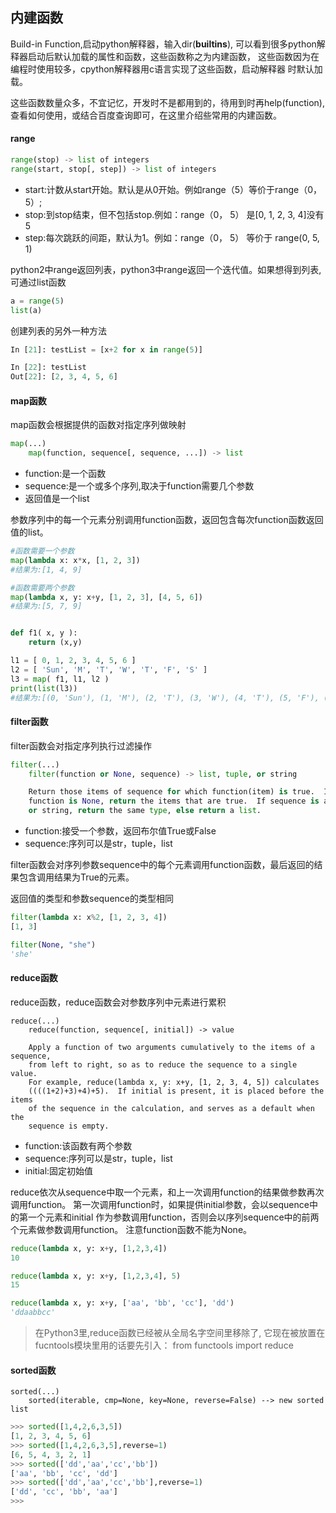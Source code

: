 ## 内建函数

Build-in Function,启动python解释器，输入dir(__builtins__), 可以看到很多python解释器启动后默认加载的属性和函数，这些函数称之为内建函数， 这些函数因为在编程时使用较多，cpython解释器用c语言实现了这些函数，启动解释器 时默认加载。

这些函数数量众多，不宜记忆，开发时不是都用到的，待用到时再help(function), 查看如何使用，或结合百度查询即可，在这里介绍些常用的内建函数。

#### range
```py
range(stop) -> list of integers
range(start, stop[, step]) -> list of integers
```
* start:计数从start开始。默认是从0开始。例如range（5）等价于range（0， 5）;
* stop:到stop结束，但不包括stop.例如：range（0， 5） 是[0, 1, 2, 3, 4]没有5
* step:每次跳跃的间距，默认为1。例如：range（0， 5） 等价于 range(0, 5, 1)

python2中range返回列表，python3中range返回一个迭代值。如果想得到列表,可通过list函数
```py
a = range(5)
list(a)
```
创建列表的另外一种方法

```py
In [21]: testList = [x+2 for x in range(5)]

In [22]: testList
Out[22]: [2, 3, 4, 5, 6]
```
#### map函数

map函数会根据提供的函数对指定序列做映射
```py
map(...)
    map(function, sequence[, sequence, ...]) -> list
```  
* function:是一个函数
* sequence:是一个或多个序列,取决于function需要几个参数
* 返回值是一个list

参数序列中的每一个元素分别调用function函数，返回包含每次function函数返回值的list。
```py
#函数需要一个参数
map(lambda x: x*x, [1, 2, 3])
#结果为:[1, 4, 9]

#函数需要两个参数
map(lambda x, y: x+y, [1, 2, 3], [4, 5, 6])
#结果为:[5, 7, 9]


def f1( x, y ):  
    return (x,y)

l1 = [ 0, 1, 2, 3, 4, 5, 6 ]  
l2 = [ 'Sun', 'M', 'T', 'W', 'T', 'F', 'S' ]
l3 = map( f1, l1, l2 ) 
print(list(l3))
#结果为:[(0, 'Sun'), (1, 'M'), (2, 'T'), (3, 'W'), (4, 'T'), (5, 'F'), (6, 'S')]
```
#### filter函数

filter函数会对指定序列执行过滤操作
```py
filter(...)
    filter(function or None, sequence) -> list, tuple, or string

    Return those items of sequence for which function(item) is true.  If
    function is None, return the items that are true.  If sequence is a tuple
    or string, return the same type, else return a list.
```
* function:接受一个参数，返回布尔值True或False
* sequence:序列可以是str，tuple，list

filter函数会对序列参数sequence中的每个元素调用function函数，最后返回的结果包含调用结果为True的元素。

返回值的类型和参数sequence的类型相同
```py
filter(lambda x: x%2, [1, 2, 3, 4])
[1, 3]

filter(None, "she")
'she'
```
#### reduce函数

reduce函数，reduce函数会对参数序列中元素进行累积
```
reduce(...)
    reduce(function, sequence[, initial]) -> value

    Apply a function of two arguments cumulatively to the items of a sequence,
    from left to right, so as to reduce the sequence to a single value.
    For example, reduce(lambda x, y: x+y, [1, 2, 3, 4, 5]) calculates
    ((((1+2)+3)+4)+5).  If initial is present, it is placed before the items
    of the sequence in the calculation, and serves as a default when the
    sequence is empty.
 ```   
* function:该函数有两个参数
* sequence:序列可以是str，tuple，list
* initial:固定初始值

reduce依次从sequence中取一个元素，和上一次调用function的结果做参数再次调用function。 第一次调用function时，如果提供initial参数，会以sequence中的第一个元素和initial 作为参数调用function，否则会以序列sequence中的前两个元素做参数调用function。 注意function函数不能为None。
```py
reduce(lambda x, y: x+y, [1,2,3,4])
10

reduce(lambda x, y: x+y, [1,2,3,4], 5)
15

reduce(lambda x, y: x+y, ['aa', 'bb', 'cc'], 'dd')
'ddaabbcc'
```
>在Python3里,reduce函数已经被从全局名字空间里移除了, 它现在被放置在fucntools模块里用的话要先引入： from functools import reduce

#### sorted函数
```
sorted(...)
    sorted(iterable, cmp=None, key=None, reverse=False) --> new sorted list
```
```py
>>> sorted([1,4,2,6,3,5])
[1, 2, 3, 4, 5, 6]
>>> sorted([1,4,2,6,3,5],reverse=1)
[6, 5, 4, 3, 2, 1]
>>> sorted(['dd','aa','cc','bb'])
['aa', 'bb', 'cc', 'dd']
>>> sorted(['dd','aa','cc','bb'],reverse=1)
['dd', 'cc', 'bb', 'aa']
>>> 
```

